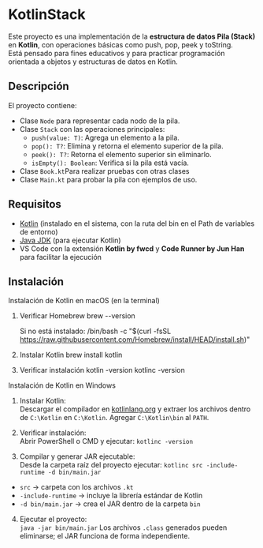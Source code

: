 # KotlinStack

Este proyecto es una implementación de la **estructura de datos Pila (Stack)** en **Kotlin**, con operaciones básicas como push, pop, peek y toString.  
Está pensado para fines educativos y para practicar programación orientada a objetos y estructuras de datos en Kotlin.

## Descripción

El proyecto contiene:

- Clase `Node` para representar cada nodo de la pila.
- Clase `Stack` con las operaciones principales:
  - `push(value: T)`: Agrega un elemento a la pila.
  - `pop(): T?`: Elimina y retorna el elemento superior de la pila.
  - `peek(): T?`: Retorna el elemento superior sin eliminarlo.
  - `isEmpty(): Boolean`: Verifica si la pila está vacía.
- Clase `Book.kt`Para realizar pruebas con otras clases
- Clase `Main.kt` para probar la pila con ejemplos de uso.


## Requisitos

- [Kotlin](https://kotlinlang.org/docs/command-line.html) (instalado en el sistema, con la ruta del bin en el Path de variables de entorno)
- [Java JDK](https://www.oracle.com/java/technologies/javase-downloads.html) (para ejecutar Kotlin)
- VS Code con la extensión **Kotlin by fwcd** y **Code Runner by Jun Han** para facilitar la ejecución

## Instalación

Instalación de Kotlin en macOS (en la terminal)
1. Verificar Homebrew
    brew --version

    Si no está instalado:
    /bin/bash -c "$(curl -fsSL https://raw.githubusercontent.com/Homebrew/install/HEAD/install.sh)"

2. Instalar Kotlin
    brew install kotlin

3. Verificar instalación
    kotlin -version
    kotlinc -version

Instalación de Kotlin en Windows

1. Instalar Kotlin:  
Descargar el compilador en [kotlinlang.org](https://kotlinlang.org/docs/command-line.html) y extraer los archivos dentro de `C:\Kotlin` en `C:\Kotlin`. Agregar `C:\Kotlin\bin` al `PATH`.

2. Verificar instalación:  
Abrir PowerShell o CMD y ejecutar:
`kotlinc -version`

3. Compilar y generar JAR ejecutable:  
Desde la carpeta raíz del proyecto ejecutar:
`kotlinc src -include-runtime -d bin/main.jar`  
- `src` → carpeta con los archivos `.kt`  
- `-include-runtime` → incluye la librería estándar de Kotlin  
- `-d bin/main.jar` → crea el JAR dentro de la carpeta `bin`

4. Ejecutar el proyecto:  
`java -jar bin/main.jar`
    Los archivos `.class` generados pueden eliminarse; el JAR funciona de forma independiente.